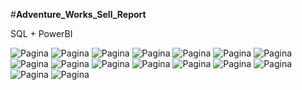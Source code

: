 #**Adventure_Works_Sell_Report**

SQL + PowerBI

![Pagina](Images/01.png)
![Pagina](Images/02.png)
![Pagina](Images/03.png)
![Pagina](Images/04.png)
![Pagina](Images/05.png)
![Pagina](Images/06.png)
![Pagina](Images/07.png)
![Pagina](Images/08.png)
![Pagina](Images/09.png)
![Pagina](Images/10.png)
![Pagina](Images/11.png)
![Pagina](Images/12.png)
![Pagina](Images/13.png)
![Pagina](Images/14.png)
![Pagina](Images/15.png)
![Pagina](Images/16.png)
